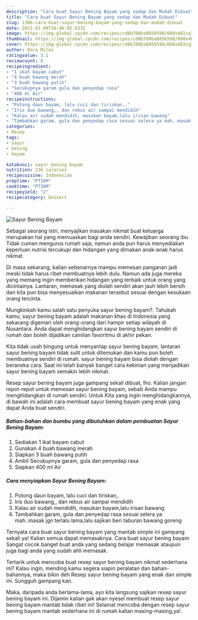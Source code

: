 ```yaml
---
description: "Cara buat Sayur Bening Bayam yang sedap dan Mudah Dibuat"
title: "Cara buat Sayur Bening Bayam yang sedap dan Mudah Dibuat"
slug: 1306-cara-buat-sayur-bening-bayam-yang-sedap-dan-mudah-dibuat
date: 2021-01-08T16:46:05.633Z
image: https://img-global.cpcdn.com/recipes/cd8b788ba8856598/680x482cq70/sayur-bening-bayam-foto-resep-utama.jpg
thumbnail: https://img-global.cpcdn.com/recipes/cd8b788ba8856598/680x482cq70/sayur-bening-bayam-foto-resep-utama.jpg
cover: https://img-global.cpcdn.com/recipes/cd8b788ba8856598/680x482cq70/sayur-bening-bayam-foto-resep-utama.jpg
author: Dora Miles
ratingvalue: 3.1
reviewcount: 8
recipeingredient:
- "1 ikat bayam cabut"
- "4 buah bawang merah"
- "3 buah bawang putih"
- "Secukupnya garam gula dan penyedap rasa"
- "400 ml Air"
recipeinstructions:
- "Potong daun bayam, lalu cuci dan tiriskan,."
- "Iris duo bawang,, dan rebus air sampai mendidih"
- "Kalau air sudah mendidih, masukan bayam,lalu irisan bawang"
- "Tambahkan garam, gula dan penyedap rasa sesuai selera ya mah..masak jgn terlalu lama,lalu sajikan beri taburan bawang goreng"
categories:
- Resep
tags:
- sayur
- bening
- bayam

katakunci: sayur bening bayam 
nutrition: 236 calories
recipecuisine: Indonesian
preptime: "PT16M"
cooktime: "PT36M"
recipeyield: "2"
recipecategory: Dessert

---
```



![Sayur Bening Bayam](https://img-global.cpcdn.com/recipes/cd8b788ba8856598/680x482cq70/sayur-bening-bayam-foto-resep-utama.jpg)

Sebagai seorang istri, menyajikan masakan nikmat buat keluarga merupakan hal yang memuaskan bagi anda sendiri. Kewajiban seorang ibu Tidak cuman mengurus rumah saja, namun anda pun harus menyediakan keperluan nutrisi tercukupi dan hidangan yang dimakan anak-anak harus nikmat.

Di masa  sekarang, kalian sebenarnya mampu memesan panganan jadi meski tidak harus ribet membuatnya lebih dulu. Namun ada juga mereka yang memang ingin memberikan hidangan yang terbaik untuk orang yang dicintainya. Lantaran, memasak yang diolah sendiri akan jauh lebih bersih dan kita pun bisa menyesuaikan makanan tersebut sesuai dengan kesukaan orang tercinta. 



Mungkinkah kamu salah satu penyuka sayur bening bayam?. Tahukah kamu, sayur bening bayam adalah makanan khas di Indonesia yang sekarang digemari oleh orang-orang dari hampir setiap wilayah di Nusantara. Anda dapat menghidangkan sayur bening bayam sendiri di rumah dan boleh dijadikan camilan favoritmu di akhir pekan.

Kita tidak usah bingung untuk menyantap sayur bening bayam, lantaran sayur bening bayam tidak sulit untuk ditemukan dan kamu pun boleh membuatnya sendiri di rumah. sayur bening bayam bisa diolah dengan beraneka cara. Saat ini telah banyak banget cara kekinian yang menjadikan sayur bening bayam semakin lebih nikmat.

Resep sayur bening bayam juga gampang sekali dibuat, lho. Kalian jangan repot-repot untuk memesan sayur bening bayam, sebab Anda mampu menghidangkan di rumah sendiri. Untuk Kita yang ingin menghidangkannya, di bawah ini adalah cara membuat sayur bening bayam yang enak yang dapat Anda buat sendiri.

<!--inarticleads1-->

##### Bahan-bahan dan bumbu yang dibutuhkan dalam pembuatan Sayur Bening Bayam:

1. Sediakan 1 ikat bayam cabut
1. Gunakan 4 buah bawang merah
1. Siapkan 3 buah bawang putih
1. Ambil Secukupnya garam, gula dan penyedap rasa
1. Siapkan 400 ml Air




<!--inarticleads2-->

##### Cara menyiapkan Sayur Bening Bayam:

1. Potong daun bayam, lalu cuci dan tiriskan,.
1. Iris duo bawang,, dan rebus air sampai mendidih
1. Kalau air sudah mendidih, masukan bayam,lalu irisan bawang
1. Tambahkan garam, gula dan penyedap rasa sesuai selera ya mah..masak jgn terlalu lama,lalu sajikan beri taburan bawang goreng




Ternyata cara buat sayur bening bayam yang mantab simple ini gampang sekali ya! Kalian semua dapat memasaknya. Cara buat sayur bening bayam Sangat cocok banget buat anda yang sedang belajar memasak ataupun juga bagi anda yang sudah ahli memasak.

Tertarik untuk mencoba buat resep sayur bening bayam nikmat sederhana ini? Kalau ingin, mending kamu segera siapin peralatan dan bahan-bahannya, maka bikin deh Resep sayur bening bayam yang enak dan simple ini. Sungguh gampang kan. 

Maka, daripada anda berlama-lama, ayo kita langsung sajikan resep sayur bening bayam ini. Dijamin kalian gak akan nyesel membuat resep sayur bening bayam mantab tidak ribet ini! Selamat mencoba dengan resep sayur bening bayam mantab sederhana ini di rumah kalian masing-masing,ya!.

